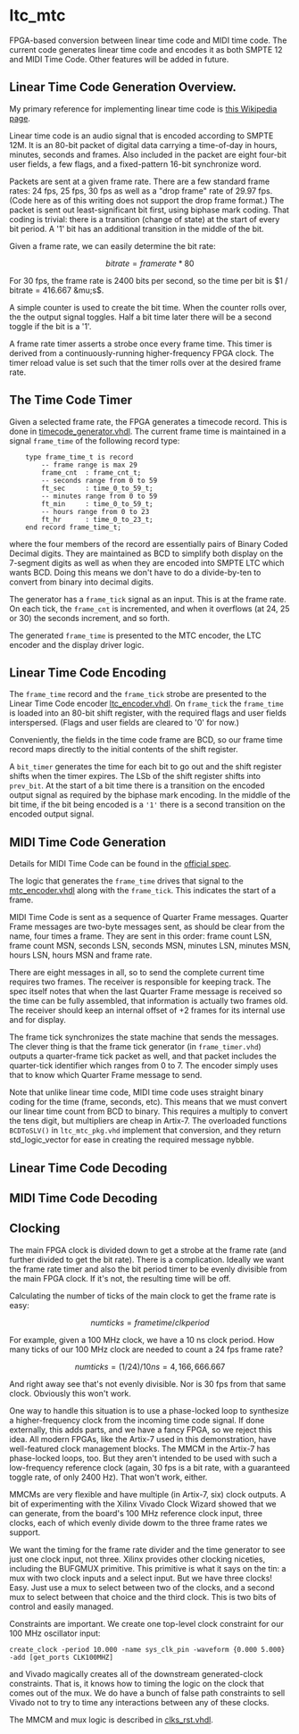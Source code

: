 # ltc_mtc
FPGA-based conversion between linear time code and MIDI time code.
The current code generates linear time code and encodes it as both SMPTE 12 and MIDI Time Code.
Other features will be added in future.

## Linear Time Code Generation Overview.
My primary reference for implementing linear time code is [this Wikipedia page](https://en.wikipedia.org/wiki/Linear_timecode).

Linear time code is an audio signal that is encoded according to SMPTE 12M. It is an 80-bit packet of digital data carrying a time-of-day in hours, minutes, seconds and frames. Also included in the packet are eight four-bit user fields, a few flags, and a fixed-pattern 16-bit synchronize word.

Packets are sent at a given frame rate. There are a few standard frame rates: 24 fps, 25 fps, 30 fps as well as a "drop frame" rate of 29.97 fps. (Code here as of this writing does not support the drop frame format.) The packet is sent out least-significant bit first, using biphase mark coding. That coding is trivial: there is a transition (change of state) at the start of every bit period. A '1' bit has an additional transition in the middle of the bit.

Given a frame rate, we can easily determine the bit rate:

$$bitrate = framerate * 80$$

For 30 fps, the frame rate is 2400 bits per second, so the time per bit is $1 / bitrate = 416.667 &mu;s$.

A simple counter is used to create the bit time. When the counter rolls over, the the output signal toggles. Half a bit time later there will be a second toggle if the bit is a '1'. 

A frame rate timer asserts a strobe once every frame time. This timer is derived from a continuously-running higher-frequency FPGA clock. The timer reload value is set such that the timer rolls over at the desired frame rate.

## The Time Code Timer
Given a selected frame rate, the FPGA generates a timecode record. This is done in [timecode_generator.vhdl](https://github.com/aspdigital/ltc_mtc/blob/main/src/timecode_generator.vhdl). The current frame time is maintained in a signal `frame_time` of the following record type:

```    
    type frame_time_t is record
        -- frame range is max 29
        frame_cnt  : frame_cnt_t;
        -- seconds range from 0 to 59
        ft_sec     : time_0_to_59_t;
        -- minutes range from 0 to 59
        ft_min     : time_0_to_59_t;
        -- hours range from 0 to 23
        ft_hr      : time_0_to_23_t;
    end record frame_time_t;
```
where the four members of the record are essentially pairs of Binary Coded Decimal digits. They are maintained as BCD to simplify both display on the 7-segment digits as well as when they are encoded into SMPTE LTC which wants BCD. Doing this means we don't have to do a divide-by-ten to convert from binary into decimal digits.

The generator has a `frame_tick` signal as an input. This is at the frame rate. On each tick, the `frame_cnt` is incremented, and when it overflows (at 24, 25 or 30) the seconds increment, and so forth.

The generated `frame_time` is presented to the MTC encoder, the LTC encoder and the display driver logic.

## Linear Time Code Encoding
The `frame_time` record and the `frame_tick` strobe are presented to the Linear Time Code encoder [ltc_encoder.vhdl](https://github.com/aspdigital/ltc_mtc/blob/main/src/ltc_encoder.vhdl). On `frame_tick` the `frame_time` is loaded into an 80-bit shift register, with the required flags and user fields interspersed. (Flags and user fields are cleared to '0' for now.) 

Conveniently, the fields in the time code frame are BCD, so our frame time record maps directly to the initial contents of the shift register. 

A `bit_timer` generates the time for each bit to go out and the shift register shifts when the timer expires. The LSb of the shift register  shifts into `prev_bit`. At the start of a bit time there is a transition on the encoded output signal as required by the biphase mark encoding. In the middle of the bit time, if the bit being encoded is a `'1'` there is a second transition on the encoded output signal.

## MIDI Time Code Generation
Details for MIDI Time Code can be found in the [official spec](https://midi.org/midi-time-code).

The logic that generates the `frame_time` drives that signal to the [mtc_encoder.vhdl](https://github.com/aspdigital/ltc_mtc/blob/main/src/mtc_encoder.vhdl) along with the `frame_tick`. This indicates the start of a frame.

MIDI Time Code is sent as a sequence of Quarter Frame messages. Quarter Frame messages are two-byte messages sent, as should be clear from the name, four times a frame. They are sent in this order: frame count LSN, frame count MSN, seconds LSN, seconds MSN, minutes LSN, minutes MSN, hours LSN, hours MSN and frame rate.

There are eight messages in all, so to send the complete current time requires two frames. The receiver is responsible for keeping track. The spec itself notes that when the last Quarter Frame message is received so the time can be fully assembled, that information is actually two frames old. The receiver should keep an internal offset of +2 frames for its internal use and for display.

The frame tick synchronizes the state machine that sends the messages. The clever thing is that the frame tick generator (in `frame_timer.vhd`) outputs a quarter-frame tick packet as well, and that packet includes the quarter-tick identifier which ranges from 0 to 7. The encoder simply uses that to know which Quarter Frame message to send.

Note that unlike linear time code, MIDI time code uses straight binary coding for the time (frame, seconds, etc). This means that we must convert our linear time count from BCD to binary. This requires a multiply to convert the tens digit, but multipliers are cheap in Artix-7. The overloaded functions `BCDToSLV()` in `ltc_mtc_pkg.vhd` implement that conversion, and they return std_logic_vector for ease in creating the required message nybble.

## Linear Time Code Decoding

## MIDI Time Code Decoding

## Clocking

The main FPGA clock is divided down to get a strobe at the frame rate (and further divided to get the bit rate). There is a complication. Ideally we want the frame rate timer and also the bit period timer to be evenly divisible from the main FPGA clock. If it's not, the resulting time will be off. 

Calculating the number of ticks of the main clock to get the frame rate is easy:

$$numticks = frametime / clkperiod$$ 

For example, given a 100 MHz clock, we have a 10 ns clock period. How many ticks of our 100 MHz clock are needed to count a 24 fps frame rate?

$$numticks = (1 / 24) / 10 ns = 4,166,666.667$$

And right away see that's not evenly divisible. Nor is 30 fps from that same clock. Obviously this won't work.

One way to handle this situation is to use a phase-locked loop to synthesize a higher-frequency clock from the incoming time code signal. If done externally, this adds parts, and we have a fancy FPGA, so we reject this idea. All modern FPGAs, like the Artix-7 used in this demonstration, have well-featured clock management blocks. The MMCM in the Artix-7 has phase-locked loops, too. But they aren't intended to be used with such a low-frequency reference clock (again, 30 fps is a bit rate, with a guaranteed toggle rate, of only 2400 Hz). That won't work, either.

MMCMs are very flexible and have multiple (in Artix-7, six) clock outputs. A bit of experimenting with the Xilinx Vivado Clock Wizard showed that we can generate, from the board's 100 MHz reference clock input, three clocks, each of which evenly divide dowm to the three frame rates we support.

We want the timing for the frame rate divider and the time generator to see just one clock input, not three. Xilinx provides other clocking niceties, including the BUFGMUX primitive. This primitive is what it says on the tin: a mux with two clock inputs and a select input. But we have three clocks! Easy. Just use a mux to select between two of the clocks, and a second mux to select between that choice and the third clock. This is two bits of control and easily managed.

Constraints are important. We create one top-level clock constraint for our 100 MHz oscillator input:

`create_clock -period 10.000 -name sys_clk_pin -waveform {0.000 5.000} -add [get_ports CLK100MHZ]`

and Vivado magically creates all of the downstream generated-clock constraints. That is, it knows how to timing the logic on the clock that comes out of the mux. We do have a bunch of false path constraints to sell Vivado not to try to time any interactions between any of these clocks.

The MMCM and mux logic is described in [clks_rst.vhdl](https://github.com/aspdigital/ltc_mtc/blob/main/src/clks_rst.vhdl).
